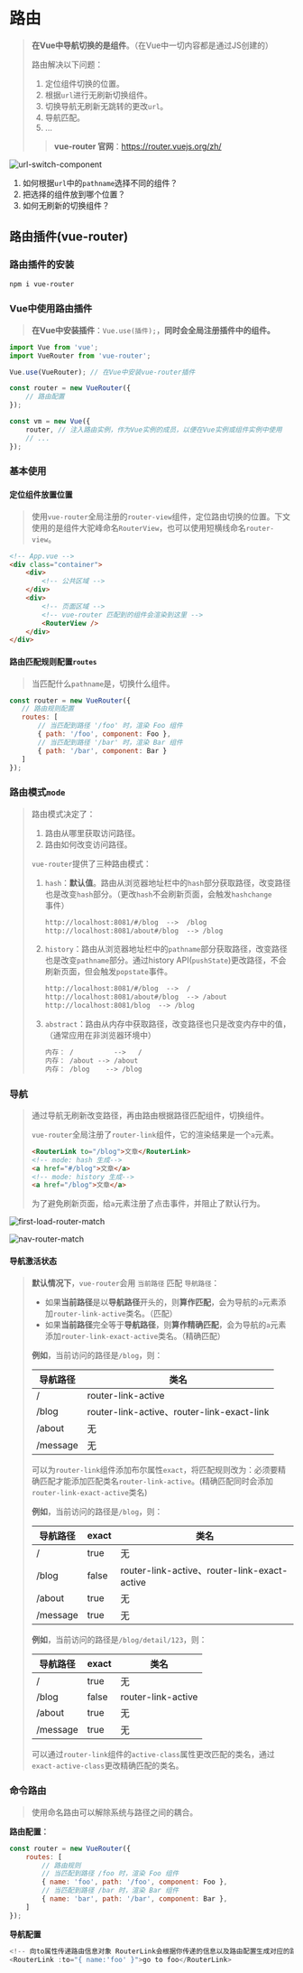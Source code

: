 # 路由

>**在Vue中导航切换的是组件**。（在Vue中一切内容都是通过JS创建的）
>
>路由解决以下问题：
>
>1. 定位组件切换的位置。
>2. 根据`url`进行无刷新切换组件。
>3. 切换导航无刷新无跳转的更改`url`。
>4. 导航匹配。
>5. ...
>
>> **vue-router 官网**：https://router.vuejs.org/zh/

![url-switch-component](./assets/images/url-switch-component.png)

1. 如何根据`url`中的`pathname`选择不同的组件？
2. 把选择的组件放到哪个位置？
3. 如何无刷新的切换组件？



## 路由插件(vue-router)

### 路由插件的安装

```bash
npm i vue-router
```



### Vue中使用路由插件

> **在Vue中安装插件**：`Vue.use(插件);`，**同时会全局注册插件中的组件。**

```js
import Vue from 'vue';
import VueRouter from 'vue-router';

Vue.use(VueRouter); // 在Vue中安装vue-router插件

const router = new VueRouter({
    // 路由配置
});

const vm = new Vue({
    router, // 注入路由实例，作为Vue实例的成员，以便在Vue实例或组件实例中使用
    // ...
});
```



### 基本使用

#### 定位组件放置位置

> 使用`vue-router`全局注册的`router-view`组件，定位路由切换的位置。下文使用的是组件大驼峰命名`RouterView`，也可以使用短横线命名`router-view`。

```html
<!-- App.vue -->
<div class="container">
    <div>
        <!-- 公共区域 -->
    </div>
    <div>
        <!-- 页面区域 -->
        <!-- vue-router 匹配到的组件会渲染到这里 -->
        <RouterView />
    </div>
</div>
```



#### 路由匹配规则配置`routes`

> 当匹配什么`pathname`是，切换什么组件。

```js
const router = new VueRouter({
   // 路由规则配置
   routes: [
       // 当匹配到路径 '/foo' 时，渲染 Foo 组件
       { path: '/foo', component: Foo },
       // 当匹配到路径 '/bar' 时，渲染 Bar 组件
       { path: '/bar', component: Bar }
   ] 
});
```



### 路由模式`mode`

> 路由模式决定了：
>
> 1. 路由从哪里获取访问路径。
> 2. 路由如何改变访问路径。
>
> `vue-router`提供了三种路由模式：
>
> 1. `hash`：**默认值**。路由从浏览器地址栏中的`hash`部分获取路径，改变路径也是改变`hash`部分。（更改`hash`不会刷新页面，会触发`hashchange`事件）
>
>    ```markdown
>    http://localhost:8081/#/blog  -->  /blog
>    http://localhost:8081/about#/blog  --> /blog
>    ```
>
> 2. `history`：路由从浏览器地址栏中的`pathname`部分获取路径，改变路径也是改变`pathname`部分。通过history API(`pushState`)更改路径，不会刷新页面，但会触发`popstate`事件。
>
>    ```markdown
>    http://localhost:8081/#/blog  -->  /
>    http://localhost:8081/about#/blog  --> /about
>    http://localhost:8081/blog  --> /blog
>    ```
>
> 3. `abstract`：路由从内存中获取路径，改变路径也只是改变内存中的值，（通常应用在非浏览器环境中）
>
>    ```markdown
>    内存： /			-->   /
>    内存： /about	--> /about
>    内存： /blog	  --> /blog
>    ```



### 导航

>通过导航无刷新改变路径，再由路由根据路径匹配组件，切换组件。
>
>`vue-router`全局注册了`router-link`组件，它的渲染结果是一个`a`元素。
>
>```html
><RouterLink to="/blog">文章</RouterLink>
><!-- mode: hash 生成-->
><a href="#/blog">文章</a>
><!-- mode: history 生成-->
><a href="/blog">文章</a>
>```
>
>为了避免刷新页面，给`a`元素注册了点击事件，并阻止了默认行为。

![first-load-router-match](./assets/images/first-load-router-match.png)

![nav-router-match](./assets/images/nav-router-match.png)

#### 导航激活状态

> **默认情况下**，`vue-router`会用 `当前路径` 匹配 `导航路径`：
>
> - 如果**当前路径**是以**导航路径**开头的，则**算作匹配**，会为导航的`a`元素添加`router-link-active`类名。（匹配）
> - 如果**当前路径**完全等于**导航路径**，则**算作精确匹配**，会为导航的`a`元素添加`router-link-exact-active`类名。（精确匹配）
>
> **例如**，当前访问的路径是`/blog`，则：
>
> | 导航路径 | 类名                                       |
> | -------- | ------------------------------------------ |
> | /        | router-link-active                         |
> | /blog    | router-link-active、router-link-exact-link |
> | /about   | 无                                         |
> | /message | 无                                         |
>
> 可以为`router-link`组件添加布尔属性`exact`，将匹配规则改为：必须要精确匹配才能添加匹配类名`router-link-active`。(精确匹配同时会添加`router-link-exact-active`类名)
>
> **例如**，当前访问的路径是`/blog`，则：
>
> | 导航路径 | exact | 类名                                         |
> | -------- | ----- | -------------------------------------------- |
> | /        | true  | 无                                           |
> | /blog    | false | router-link-active、router-link-exact-active |
> | /about   | true  | 无                                           |
> | /message | true  | 无                                           |
>
> **例如**，当前访问的路径是`/blog/detail/123`，则：
>
> | 导航路径 | exact | 类名               |
> | -------- | ----- | ------------------ |
> | /        | true  | 无                 |
> | /blog    | false | router-link-active |
> | /about   | true  | 无                 |
> | /message | true  | 无                 |
>
> 可以通过`router-link`组件的`active-class`属性更改匹配的类名，通过`exact-active-class`更改精确匹配的类名。



### 命令路由

> 使用命名路由可以解除系统与路径之间的耦合。

**路由配置**：

```js
const router = new VueRouter({
    routes: [
        // 路由规则
    	// 当匹配到路径 /foo 时，渲染 Foo 组件
    	{ name: 'foo', path: '/foo', component: Foo },
    	// 当匹配到路径 /bar 时，渲染 Bar 组件
    	{ name: 'bar', path: '/bar', component: Bar },
    ]
});
```

**导航配置**

```js
<!-- 向to属性传递路由信息对象 RouterLink会根据你传递的信息以及路由配置生成对应的路径 -->
<RouterLink :to="{ name:'foo' }">go to foo</RouterLink>
```















































